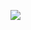 
<img src="https://img.shields.io/badge/Python-3776AB?style=flat-square&logo=Python&logoColor=white"/></a>
